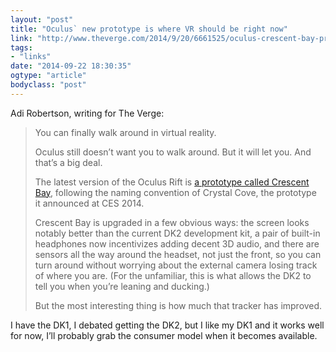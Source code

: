 ```yaml
---
layout: "post"
title: "Oculus` new prototype is where VR should be right now"
link: "http://www.theverge.com/2014/9/20/6661525/oculus-crescent-bay-prototype-headset-hands-on"
tags: 
- "links"
date: "2014-09-22 18:30:35"
ogtype: "article"
bodyclass: "post"
---
```


Adi Robertson, writing for The Verge:

> You can finally walk around in virtual reality.
> 
>  Oculus still doesn’t want you to walk around. But it will let you. And that’s a big deal.
> 
>  The latest version of the Oculus Rift is [a prototype called Crescent Bay](http://www.theverge.com/2014/9/20/6660901/oculus-announces-new-vr-headset-prototype-crescent-bay), following the naming convention of Crystal Cove, the prototype it announced at CES 2014.
> 
>  Crescent Bay is upgraded in a few obvious ways: the screen looks notably better than the current DK2 development kit, a pair of built-in headphones now incentivizes adding decent 3D audio, and there are sensors all the way around the headset, not just the front, so you can turn around without worrying about the external camera losing track of where you are. (For the unfamiliar, this is what allows the DK2 to tell you when you’re leaning and ducking.)
> 
>  But the most interesting thing is how much that tracker has improved.

I have the DK1, I debated getting the DK2, but I like my DK1 and it works well for now, I’ll probably grab the consumer model when it becomes available.